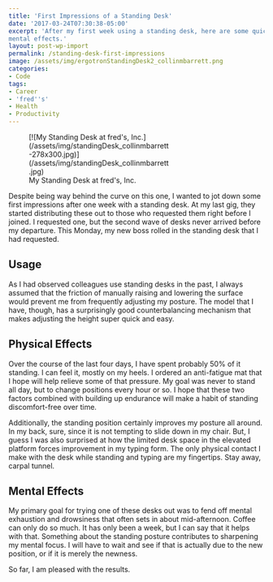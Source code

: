 ```yaml
---
title: 'First Impressions of a Standing Desk'
date: '2017-03-24T07:30:38-05:00'
excerpt: 'After my first week using a standing desk, here are some quick first impressions on the resulting physical and
mental effects.'
layout: post-wp-import
permalink: /standing-desk-first-impressions
image: /assets/img/ergotronStandingDesk2_collinmbarrett.png
categories:
- Code
tags:
- Career
- 'fred''s'
- Health
- Productivity
---
```


<figure aria-describedby="caption-attachment-3847" class="wp-caption alignright" id="attachment_3847"
    style="width: 278px">[![My Standing Desk at fred's,
    Inc.](/assets/img/standingDesk_collinmbarrett-278x300.jpg)](/assets/img/standingDesk_collinmbarrett.jpg)<figcaption
        class="wp-caption-text" id="caption-attachment-3847">My Standing Desk at fred's, Inc.</figcaption>
</figure>

Despite being way behind the curve on this one, I wanted to jot down some first impressions after one week with a
standing desk. At my last gig, they started distributing these out to those who requested them right before I joined. I
requested one, but the second wave of desks never arrived before my departure. This Monday, my new boss rolled in the
standing desk that I had requested.

## Usage

As I had observed colleagues use standing desks in the past, I always assumed that the friction of manually raising and
lowering the surface would prevent me from frequently adjusting my posture. The model that I have, though, has a
surprisingly good counterbalancing mechanism that makes adjusting the height super quick and easy.

## Physical Effects

Over the course of the last four days, I have spent probably 50% of it standing. I can feel it, mostly on my heels. I
ordered an anti-fatigue mat that I hope will help relieve some of that pressure. My goal was never to stand all day, but
to change positions every hour or so. I hope that these two factors combined with building up endurance will make a
habit of standing discomfort-free over time.

Additionally, the standing position certainly improves my posture all around. In my back, sure, since it is not tempting
to slide down in my chair. But, I guess I was also surprised at how the limited desk space in the elevated platform
forces improvement in my typing form. The only physical contact I make with the desk while standing and typing are my
fingertips. Stay away, carpal tunnel.

## Mental Effects

My primary goal for trying one of these desks out was to fend off mental exhaustion and drowsiness that often sets in
about mid-afternoon. Coffee can only do so much. It has only been a week, but I can say that it helps with that.
Something about the standing posture contributes to sharpening my mental focus. I will have to wait and see if that is
actually due to the new position, or if it is merely the newness.

So far, I am pleased with the results.<small></small>
